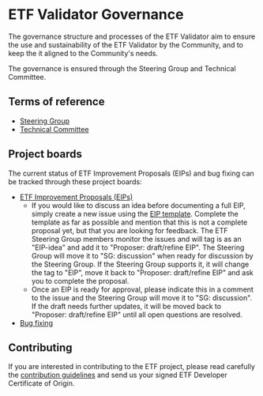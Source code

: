 # ETF Validator Governance

The governance structure and processes of the ETF Validator aim to ensure the use and
sustainability of the ETF Validator by the Community, and to keep the it aligned to the Community's needs.

The governance is ensured through the Steering Group and Technical Committee.

## Terms of reference

* [Steering Group](TOR/Steering_Group.adoc)
* [Technical Committee](TOR/Technical_Committee.adoc)

## Project boards

The current status of ETF Improvement Proposals (EIPs) and bug fixing can be tracked through these project boards:

* [ETF Improvement Proposals (EIPs)](https://github.com/orgs/etf-validator/projects/2)
  * If you would like to discuss an idea before documenting a full EIP, simply create a new issue using the [EIP template](https://github.com/etf-validator/governance/issues/new/choose). Complete the template as far as possible and mention that this is not a complete proposal yet, but that you are looking for feedback. The ETF Steering Group members monitor the issues and will tag is as an "EIP-idea" and add it to "Proposer: draft/refine EIP". The Steering Group will move it to "SG: discussion" when ready for discussion by the Steering Group. If the Steering Group supports it, it will change the tag to "EIP",  move it back to "Proposer: draft/refine EIP" and ask you to complete the proposal.
  * Once an EIP is ready for approval, please indicate this in a comment to the issue and the Steering Group will move it to "SG: discussion". If the draft needs further updates, it will be moved back to "Proposer: draft/refine EIP" until all open questions are resolved.
* [Bug fixing](https://github.com/orgs/etf-validator/projects/3)

## Contributing

If you are interested in contributing to the ETF project, please read carefully the [contribution guidelines](TOR/Contribution.md) and send us your signed ETF Developer Certificate of Origin.
